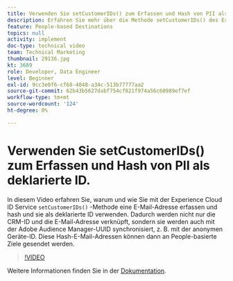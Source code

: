```yaml
---
title: Verwenden Sie setCustomerIDs() zum Erfassen und Hash von PII als deklarierte ID.
description: Erfahren Sie mehr über die Methode setCustomerIDs() des Experience Cloud ID-Diensts zum Erfassen und Hash einer E-Mail-Adresse. Erfahren Sie, wie Sie ihn als deklarierte ID verwenden.
feature: People-based Destinations
topics: null
activity: implement
doc-type: technical video
team: Technical Marketing
thumbnail: 29136.jpg
kt: 3689
role: Developer, Data Engineer
level: Beginner
exl-id: 9cc3e0f6-cf68-4048-a34c-513b77777aa2
source-git-commit: 62b43b5627dabf754cf821f974a56c60989ef7ef
workflow-type: tm+mt
source-wordcount: '124'
ht-degree: 0%

---
```


# Verwenden Sie setCustomerIDs() zum Erfassen und Hash von PII als deklarierte ID.

In diesem Video erfahren Sie, warum und wie Sie mit der Experience Cloud ID Service `setCustomerIDs()` -Methode eine E-Mail-Adresse erfassen und hash und sie als deklarierte ID verwenden. Dadurch werden nicht nur die CRM-ID und die E-Mail-Adresse verknüpft, sondern sie werden auch mit der Adobe Audience Manager-UUID synchronisiert, z. B. mit der anonymen Geräte-ID. Diese Hash-E-Mail-Adressen können dann an People-basierte Ziele gesendet werden.

>[!VIDEO](https://video.tv.adobe.com/v/29136/?quality=12)

Weitere Informationen finden Sie in der [Dokumentation](https://experienceleague.adobe.com/docs/id-service/using/reference/hashing-support.html).

